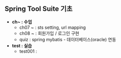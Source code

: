 ## Spring Tool Suite 기초

- **ch~ : 수업**
  - ch07 ~ : sts setting, url mapping
  - ch08 ~ : 회원가입 / 로그인 구현 
  - quiz : spring mybatis - 데이터베이스(oracle) 연동
- **test : 실습**
  - test001 : 
